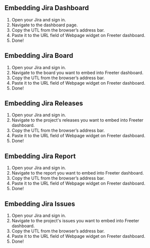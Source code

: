## Embedding Jira Dashboard

1. Open your Jira and sign in.
2. Navigate to the dashboard page.
3. Copy the UTL from the browser’s address bar.
4. Paste it to the URL field of Webpage widget on Freeter dashboard.
5. Done!

## Embedding Jira Board

1. Open your Jira and sign in.
2. Navigate to the board you want to embed into Freeter dashboard.
3. Copy the UTL from the browser’s address bar.
4. Paste it to the URL field of Webpage widget on Freeter dashboard.
5. Done!

## Embedding Jira Releases

1. Open your Jira and sign in.
2. Navigate to the project's releases you want to embed into Freeter dashboard.
3. Copy the UTL from the browser’s address bar.
4. Paste it to the URL field of Webpage widget on Freeter dashboard.
5. Done!

## Embedding Jira Report

1. Open your Jira and sign in.
2. Navigate to the report you want to embed into Freeter dashboard.
3. Copy the UTL from the browser’s address bar.
4. Paste it to the URL field of Webpage widget on Freeter dashboard.
5. Done!

## Embedding Jira Issues

1. Open your Jira and sign in.
2. Navigate to the project's issues you want to embed into Freeter dashboard.
3. Copy the UTL from the browser’s address bar.
4. Paste it to the URL field of Webpage widget on Freeter dashboard.
5. Done!
